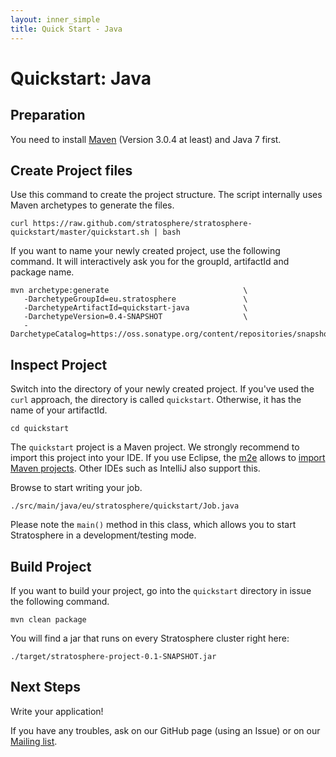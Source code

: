 ```yaml
--- 
layout: inner_simple
title: Quick Start - Java
---
```


# Quickstart: Java
    

## Preparation

You need to install [Maven](http://maven.apache.org/) (Version 3.0.4 at least) and Java 7 first.

## Create Project files

Use this command to create the project structure. The script internally uses Maven archetypes to generate the files.

```
curl https://raw.github.com/stratosphere/stratosphere-quickstart/master/quickstart.sh | bash
```

If you want to name your newly created project, use the following command. It will interactively ask you for the groupId, artifactId and package name.

```
mvn archetype:generate                              \
   -DarchetypeGroupId=eu.stratosphere               \
   -DarchetypeArtifactId=quickstart-java            \
   -DarchetypeVersion=0.4-SNAPSHOT                  \
   -DarchetypeCatalog=https://oss.sonatype.org/content/repositories/snapshots/
```

## Inspect Project

Switch into the directory of your newly created project. If you've used the `curl` approach, the directory is called `quickstart`. Otherwise, it has the name of your artifactId.

```
cd quickstart
```

The `quickstart` project is a Maven project. We strongly recommend to import this project into your IDE. If you use Eclipse, the [m2e](http://www.eclipse.org/m2e/) allows to [import Maven projects](http://books.sonatype.com/m2eclipse-book/reference/creating-sect-importing-projects.html#fig-creating-import). Other IDEs such as IntelliJ also support this.


Browse to start writing your job.

```
./src/main/java/eu/stratosphere/quickstart/Job.java
```

Please note the `main()` method in this class, which allows you to start Stratosphere in a development/testing mode.

## Build Project

If you want to build your project, go into the `quickstart` directory in issue the following command.

```
mvn clean package
```

You will find a jar that runs on every Stratosphere cluster right here:

```
./target/stratosphere-project-0.1-SNAPSHOT.jar
```


## Next Steps

Write your application!

If you have any troubles, ask on our GitHub page (using an Issue) or on our [Mailing list](https://groups.google.com/forum/#!forum/stratosphere-dev).